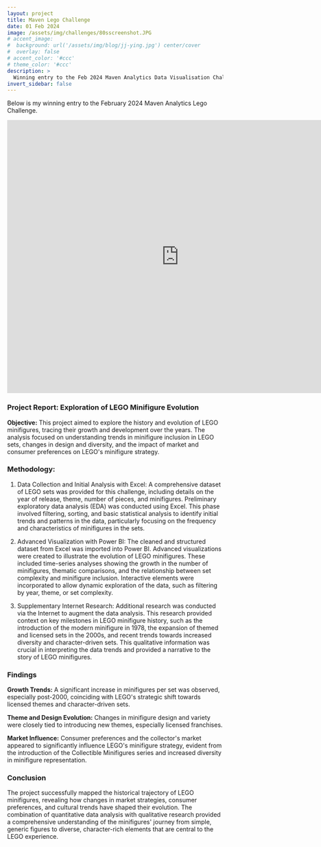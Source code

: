 ```yaml
---
layout: project
title: Maven Lego Challenge
date: 01 Feb 2024
image: /assets/img/challenges/80sscreenshot.JPG
# accent_image: 
#  background: url('/assets/img/blog/jj-ying.jpg') center/cover
#  overlay: false
# accent_color: '#ccc'
# theme_color: '#ccc'
description: >
  Winning entry to the Feb 2024 Maven Analytics Data Visualisation Challenge.
invert_sidebar: false
---
```


Below is my winning entry to the February 2024 Maven Analytics Lego Challenge.

<iframe title="Maven Analytics Lego Challenge FINAL5" width="800" height="636" src="https://app.powerbi.com/view?r=eyJrIjoiZTY1OTBkZjAtYjRiNC00YTk2LWFhYjctMmY5ZWY3M2E2Y2I4IiwidCI6IjRlNDc4YWIwLWFjYWUtNGRiNS1hYjA4LTQ0ZjdlOTliNDc1MiJ9" frameborder="0" allowFullScreen="true"></iframe>


### Project Report: Exploration of LEGO Minifigure Evolution

**Objective:** This project aimed to explore the history and evolution of LEGO minifigures, tracing their growth and development over the years. The analysis focused on understanding trends in minifigure inclusion in LEGO sets, changes in design and diversity, and the impact of market and consumer preferences on LEGO's minifigure strategy.

### Methodology:

1. Data Collection and Initial Analysis with Excel:
A comprehensive dataset of LEGO sets was provided for this challenge, including details on the year of release, theme, number of pieces, and minifigures.
Preliminary exploratory data analysis (EDA) was conducted using Excel. This phase involved filtering, sorting, and basic statistical analysis to identify initial trends and patterns in the data, particularly focusing on the frequency and characteristics of minifigures in the sets.

2. Advanced Visualization with Power BI:
The cleaned and structured dataset from Excel was imported into Power BI.
Advanced visualizations were created to illustrate the evolution of LEGO minifigures. These included time-series analyses showing the growth in the number of minifigures, thematic comparisons, and the relationship between set complexity and minifigure inclusion.
Interactive elements were incorporated to allow dynamic exploration of the data, such as filtering by year, theme, or set complexity.

3. Supplementary Internet Research:
Additional research was conducted via the Internet to augment the data analysis. This research provided context on key milestones in LEGO minifigure history, such as the introduction of the modern minifigure in 1978, the expansion of themed and licensed sets in the 2000s, and recent trends towards increased diversity and character-driven sets.
This qualitative information was crucial in interpreting the data trends and provided a narrative to the story of LEGO minifigures.

### Findings

**Growth Trends:** A significant increase in minifigures per set was observed, especially post-2000, coinciding with LEGO's strategic shift towards licensed themes and character-driven sets.

**Theme and Design Evolution:** Changes in minifigure design and variety were closely tied to introducing new themes, especially licensed franchises.

**Market Influence:** Consumer preferences and the collector's market appeared to significantly influence LEGO's minifigure strategy, evident from the introduction of the Collectible Minifigures series and increased diversity in minifigure representation.

### Conclusion

The project successfully mapped the historical trajectory of LEGO minifigures, revealing how changes in market strategies, consumer preferences, and cultural trends have shaped their evolution. The combination of quantitative data analysis with qualitative research provided a comprehensive understanding of the minifigures' journey from simple, generic figures to diverse, character-rich elements that are central to the LEGO experience.
